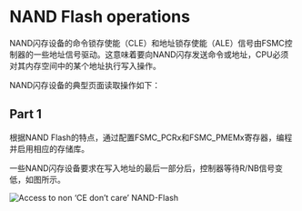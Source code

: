 # NAND Flash operations

NAND闪存设备的命令锁存使能（CLE）和地址锁存使能（ALE）信号由FSMC控制器的一些地址信号驱动。这意味着要向NAND闪存发送命令或地址，CPU必须对其内存空间中的某个地址执行写入操作。

NAND闪存设备的典型页面读取操作如下：

## Part 1

根据NAND Flash的特点，通过配置FSMC_PCRx和FSMC_PMEMx寄存器，编程并启用相应的存储库。

一些NAND闪存设备要求在写入地址的最后一部分后，控制器等待R/NB信号变低，如图所示。

![Access to non ‘CE don’t care’ NAND-Flash](https://github.com/laneston/Pictures/blob/master/Post-STM32F4xx_NAND/Access%20to%20non%20%E2%80%98CE%20don%E2%80%99t%20care%E2%80%99%20NAND-Flash.jpg)







